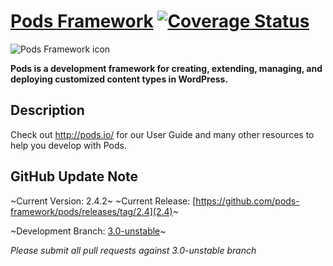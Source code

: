 # [Pods Framework](http://pods.io) [![Coverage Status](https://coveralls.io/repos/pods-framework/pods/badge.png)](https://coveralls.io/r/pods-framework/pods) #

![Pods Framework icon](http://pods.io/wp-content/themes/pods/images/logo-pods-header.png)

**Pods is a development framework for creating, extending, managing, and deploying customized content types in WordPress.**

## Description

Check out <http://pods.io/> for our User Guide and many other resources to help you develop with Pods.

## GitHub Update Note
~Current Version: 2.4.2~
~Current Release: [https://github.com/pods-framework/pods/releases/tag/2.4](2.4)~

~Development Branch: [3.0-unstable](https://github.com/pods-framework/pods/tree/3.0-unstable)~

<em>Please submit all pull requests against 3.0-unstable branch</em>
